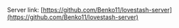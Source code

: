 Server link: [https://github.com/Benko11/lovestash-server](https://github.com/Benko11/lovestash-server)
